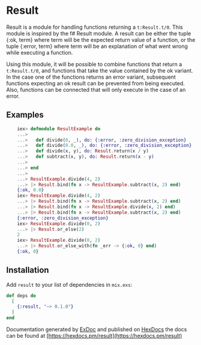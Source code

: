 # Result

Result is a module for handling functions returning a `t:Result.t/0`.
This module is inspired by the f# Result module.
A result can be either the tuple {:ok, term} where term will be the expected return value of a function,
or the tuple {:error, term} where term will be an explanation of what went wrong while executing a function.

Using this module, it will be possible to combine functions that return a `t:Result.t/0`, and functions that take the value contained by the ok variant.
In the case one of the functions returns an error variant, subsequent functions expecting an ok result can be prevented from being executed.
Also, functions can be connected that will only execute in the case of an error.

## Examples

```elixir
    iex> defmodule ResultExample do
    ...>
    ...>   def divide(0, _), do: {:error, :zero_division_exception}
    ...>   def divide(0.0, _), do: {:error, :zero_division_exception}
    ...>   def divide(x, y), do: Result.return(x / y)
    ...>   def subtract(x, y), do: Result.return(x - y)
    ...>
    ...> end
    ...>
    ...> ResultExample.divide(4, 2)
    ...> |> Result.bind(fn x -> ResultExample.subtract(x, 2) end)
    {:ok, 0.0}
    iex> ResultExample.divide(4, 2)
    ...> |> Result.bind(fn x -> ResultExample.subtract(x, 2) end)
    ...> |> Result.bind(fn x -> ResultExample.divide(x, 2) end)
    ...> |> Result.bind(fn x -> ResultExample.subtract(x, 2) end)
    {:error, :zero_division_exception}
    iex> ResultExample.divide(0, 2)
    ...> |> Result.or_else(2)
    2
    iex> ResultExample.divide(0, 2)
    ...> |> Result.or_else_with(fn _err -> {:ok, 0} end)
    {:ok, 0}
```

## Installation

Add `result` to your list of dependencies in `mix.exs`:

```elixir
def deps do
  [
    {:result, "~> 0.1.0"}
  ]
end
```

Documentation generated by [ExDoc](https://github.com/elixir-lang/ex_doc)
and published on [HexDocs](https://hexdocs.pm)
the docs can be found at [https://hexdocs.pm/result](https://hexdocs.pm/result)
